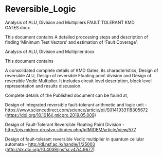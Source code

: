 # Reversible_Logic
Analysis of ALU, Division and Multipliers
FAULT TOLERANT KMD GATES.docx

This document contains 
A detailed processing steps and description of finding ‘Minimum Test Vectors’ and estimation of ‘Fault Coverage’.

Analysis of ALU, Division and Multiplier.docx

This document contains 

A consolidated complete details of KMD Gates, its characteristics, Design of reversible ALU, Design of reversible Floating point division and Design of reversible Vedic Multiplier. It includes circuit level description, block level representation and results discussion.


Complete details of the Published document can be found at, 

Design of integrated reversible fault-tolerant arithmetic and logic unit - https://www.sciencedirect.com/science/article/pii/S0141933118305672 (https://doi.org/10.1016/j.micpro.2019.05.009)

Design of Fault-Tolerant Reversible Floating Point Division - http://ojs.midem-drustvo.si/index.php/InfMIDEM/article/view/577

Design of fault-tolerant reversible Vedic multiplier in quantum cellular automata - http://dl.nsf.ac.lk/handle/1/25003 (http://dx.doi.org/10.4038/jnsfsr.v47i4.9677)
